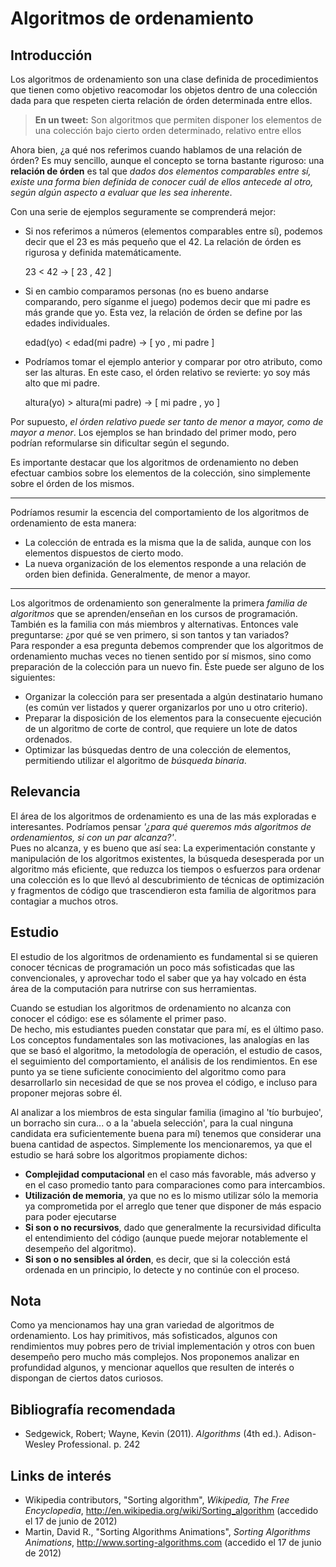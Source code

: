 # Algoritmos de ordenamiento

## Introducción

Los algoritmos de ordenamiento son una clase definida de procedimientos que tienen como objetivo reacomodar los objetos dentro de una colección dada para que respeten cierta relación de órden determinada entre ellos.

> **En un tweet:** 
> Son algoritmos que permiten disponer los elementos de una colección bajo cierto orden determinado, relativo entre ellos 

Ahora bien, ¿a qué nos referimos cuando hablamos de una relación de órden? Es muy sencillo, aunque el concepto se torna bastante riguroso: una **relación de órden** es tal que *dados dos elementos comparables entre sí, existe una forma bien definida de conocer cuál de ellos antecede al otro, según algún aspecto a evaluar que les sea inherente*.

Con una serie de ejemplos seguramente se comprenderá mejor:

* Si nos referimos a números (elementos comparables entre sí), podemos decir que el 23 es más pequeño que el 42. La relación de órden es rigurosa y definida matemáticamente.

	23 < 42 → [ 23 , 42 ]

* Si en cambio comparamos personas (no es bueno andarse comparando, pero síganme el juego) podemos decir que mi padre es más grande que yo. Esta vez, la relación de órden se define por las edades individuales.

	edad(yo) < edad(mi padre) → [ yo , mi padre ]

* Podríamos tomar el ejemplo anterior y comparar por otro atributo, como ser las alturas. En este caso, el órden relativo se revierte: yo soy más alto que mi padre.

	altura(yo) > altura(mi padre) → [ mi padre , yo ]

Por supuesto, *el órden relativo puede ser tanto de menor a mayor, como de mayor a menor*. Los ejemplos se han brindado del primer modo, pero podrían reformularse sin dificultar según el segundo.

Es importante destacar que los algoritmos de ordenamiento no deben efectuar cambios sobre los elementos de la colección, sino simplemente sobre el órden de los mismos.

---

Podríamos resumir la escencia del comportamiento de los algoritmos de ordenamiento de esta manera:

* La colección de entrada es la misma que la de salida, aunque con los elementos dispuestos de cierto modo.
* La nueva organización de los elementos responde a una relación de orden bien definida. Generalmente, de menor a mayor.

---

Los algoritmos de ordenamiento son generalmente la primera *familia de algoritmos* que se aprenden/enseñan en los cursos de programación. También es la familia con más miembros y alternativas. Entonces vale preguntarse: ¿por qué se ven primero, si son tantos y tan variados?  
Para responder a esa pregunta debemos comprender que los algoritmos de ordenamiento muchas veces no tienen sentido por sí mismos, sino como preparación de la colección para un nuevo fin. Éste puede ser alguno de los siguientes:

- Organizar la colección para ser presentada a algún destinatario humano (es común ver listados y querer organizarlos por uno u otro criterio).
- Preparar la disposición de los elementos para la consecuente ejecución de un algoritmo de corte de control, que requiere un lote de datos ordenados.
- Optimizar las búsquedas dentro de una colección de elementos, permitiendo utilizar el algoritmo de *búsqueda binaria*.

## Relevancia

El área de los algoritmos de ordenamiento es una de las más exploradas e interesantes. Podríamos pensar *'¿para qué queremos más algoritmos de ordenamientos, si con un par alcanza?'*.  
Pues no alcanza, y es bueno que así sea: La experimentación constante y manipulación de los algoritmos existentes, la búsqueda desesperada por un algoritmo más eficiente, que reduzca los tiempos o esfuerzos para ordenar una colección es lo que llevó al descubrimiento de técnicas de optimización y fragmentos de código que trascendieron esta familia de algoritmos para contagiar a muchos otros.

## Estudio

El estudio de los algoritmos de ordenamiento es fundamental si se quieren conocer técnicas de programación un poco más sofisticadas que las convencionales, y aprovechar todo el saber que ya hay volcado en ésta área de la computación para nutrirse con sus herramientas.

Cuando se estudian los algoritmos de ordenamiento no alcanza con conocer el código: ese es sólamente el primer paso.  
De hecho, mis estudiantes pueden constatar que para mí, es el último paso. Los conceptos fundamentales son las motivaciones, las analogías en las que se basó el algoritmo, la metodología de operación, el estudio de casos, el seguimiento del comportamiento, el análisis de los rendimientos. En ese punto ya se tiene suficiente conocimiento del algoritmo como para desarrollarlo sin necesidad de que se nos provea el código, e incluso para proponer mejoras sobre él.

Al analizar a los miembros de esta singular familia (imagino al 'tío burbujeo', un borracho sin cura... o a la 'abuela selección', para la cual ninguna candidata era suficientemente buena para mí) tenemos que considerar una buena cantidad de aspectos. Simplemente los mencionaremos, ya que el estudio se hará sobre los algoritmos propiamente dichos:

* **Complejidad computacional** en el caso más favorable, más adverso y en el caso promedio tanto para comparaciones como para intercambios.
* **Utilización de memoria**, ya que no es lo mismo utilizar sólo la memoria ya comprometida por el arreglo que tener que disponer de más espacio para poder ejecutarse
* **Si son o no recursivos**, dado que generalmente la recursividad dificulta el entendimiento del código (aunque puede mejorar notablemente el desempeño del algoritmo).
* **Si son o no sensibles al órden**, es decir, que si la colección está ordenada en un principio, lo detecte y no continúe con el proceso.

## Nota

Como ya mencionamos hay una gran variedad de algoritmos de ordenamiento. Los hay primitivos, más sofisticados, algunos con rendimientos muy pobres pero de trivial implementación y otros con buen desempeño pero mucho más complejos.
Nos proponemos analizar en profundidad algunos, y mencionar aquellos que resulten de interés o dispongan de ciertos datos curiosos.

## Bibliografía recomendada

* Sedgewick, Robert; Wayne, Kevin (2011). *Algorithms* (4th ed.). Adison-Wesley Professional. p. 242

## Links de interés

* Wikipedia contributors, "Sorting algorithm", *Wikipedia, The Free Encyclopedia*, <http://en.wikipedia.org/wiki/Sorting_algorithm> (accedido el 17 de junio de 2012)
* Martin, David R., "Sorting Algorithms Animations", *Sorting Algorithms Animations*, <http://www.sorting-algorithms.com> (accedido el 17 de junio de 2012)